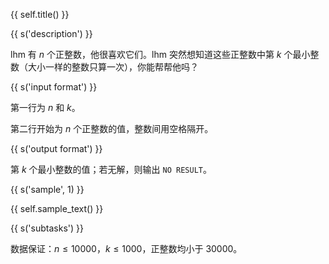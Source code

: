 {{ self.title() }}

{{ s('description') }}

lhm 有 $n$ 个正整数，他很喜欢它们。lhm 突然想知道这些正整数中第 $k$ 个最小整数（大小一样的整数只算一次），你能帮帮他吗？

{{ s('input format') }}

第一行为 $n$ 和 $k$。

第二行开始为 $n$ 个正整数的值，整数间用空格隔开。

{{ s('output format') }}

第 $k$ 个最小整数的值；若无解，则输出 `NO RESULT`。

{{ s('sample', 1) }}

{{ self.sample_text() }}

{{ s('subtasks') }}

数据保证：$n \leq 10000$，$k \leq 1000$，正整数均小于 $30000$。

